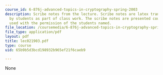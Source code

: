 ```yaml
---
course_id: 6-876j-advanced-topics-in-cryptography-spring-2003
description: Scribe notes from the lecture. Scribe notes are latex transcriptions
  by students as part of class work. The scribe notes are presented courtesy of and
  used with the permission of the students named.
file_location: /coursemedia/6-876j-advanced-topics-in-cryptography-spring-2003/65b9b5d3bcd198932b965ef21f6caeb9_lec021903.pdf
file_type: application/pdf
layout: pdf
title: lec021903.pdf
type: course
uid: 65b9b5d3bcd198932b965ef21f6caeb9

---
```

None